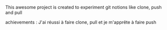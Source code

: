 This awesome project is created to experiment git notions like clone, push and pull

achievements : 
J'ai réussi à faire clone, pull et je m'apprête à faire push